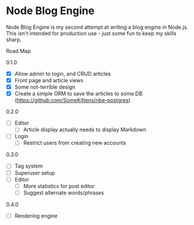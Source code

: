 # Node Blog Engine

Node Blog Engine is my second attempt at writing a blog engine in Node.js.  This isn't intended for production use - just some fun to keep my skills sharp.

Road Map

0.1.0
 - [x] Allow admin to login, and CRUD articles
 - [x] Front page and article views
 - [x] Some not-terrible design
 - [x] Create a simple ORM to save the articles to some DB (https://github.com/SomeKittens/nbe-postgres)

0.2.0
 - [ ] Editor
   - [ ] Article display actually needs to display Markdown
 - [ ] Login
   - [ ] Restrict users from creating new accounts

0.3.0
 - [ ] Tag system
 - [ ] Superuser setup
 - [ ] Editor
   - [ ] More statistics for post editor
   - [ ] Suggest alternate words/phrases

0.4.0
 - [ ] Rendering engine
